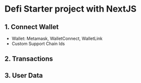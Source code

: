 # Defi Starter project with NextJS 

## 1. Connect Wallet
- Wallet: Metamask, WalletConnect, WalletLink
- Custom Support Chain Ids

## 2. Transactions

## 3. User Data 
